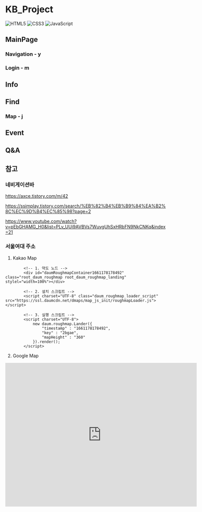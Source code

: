# KB_Project

![HTML5](https://img.shields.io/badge/HTML5-E34F26.svg?$style=for-the-badge&logo=HTML5&logoColor=white)
![CSS3](https://img.shields.io/badge/CSS3-1572B6.svg?$style=for-the-badge&logo=CSS3&logoColor=white)
![JavaScript](https://img.shields.io/badge/JavaScript-F7DF1E.svg?$style=for-the-badge&logo=JavaScript&logoColor=white)

## MainPage
### Navigation - y
### Login - m

## Info
## Find
### Map - j

## Event
## Q&A

## 참고
### 네비게이션바
https://axce.tistory.com/m/42 

https://ssimplay.tistory.com/search/%EB%82%B4%EB%B9%84%EA%B2%8C%EC%9D%B4%EC%85%98?page=2

https://www.youtube.com/watch?v=pEbGHAMG_H0&list=PLv_UUi9AVBVs7WuvgUhSxHRbFN9NkCNKq&index=21 

### 서울여대 주소
1. Kakao Map
<!--
            * 카카오맵 - 약도서비스
            * 한 페이지 내에 약도를 2개 이상 넣을 경우에는
            * 약도의 수 만큼 소스를 새로 생성, 삽입해야 합니다.
            -->
            <!-- 1. 약도 노드 -->
            <div id="daumRoughmapContainer1661178178492" class="root_daum_roughmap root_daum_roughmap_landing" stylel="width=100%"></div>

            <!-- 2. 설치 스크립트 -->
            <script charset="UTF-8" class="daum_roughmap_loader_script" src="https://ssl.daumcdn.net/dmaps/map_js_init/roughmapLoader.js"></script>

            <!-- 3. 실행 스크립트 -->
            <script charset="UTF-8">
                new daum.roughmap.Lander({
                    "timestamp" : "1661178178492",
                    "key" : "2bgae",
                    "mapHeight" : "360"
                }).render();
            </script>

2. Google Map
<iframe src="https://www.google.com/maps/embed?pb=!1m18!1m12!1m3!1d3159.896732930069!2d127.0882627509051!3d37.62811682825756!2m3!1f0!2f0!3f0!3m2!1i1024!2i768!4f13.1!3m3!1m2!1s0x357cb9870d108e45%3A0x14cb14d89b7450a7!2z7ISc7Jq47Jes7J6Q64yA7ZWZ6rWQ!5e0!3m2!1sko!2skr!4v1661179229595!5m2!1sko!2skr" 
width="600" height="450" style="border:0;" allowfullscreen="" loading="lazy" referrerpolicy="no-referrer-when-downgrade">
</iframe>
